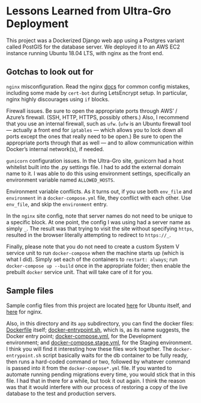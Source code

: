 # Lessons Learned from Ultra-Gro Deployment

This project was a Dockerized Django web app using a Postgres variant called PostGIS for the database server. We deployed it to an AWS EC2 instance running Ubuntu 18.04 LTS, with nginx as the front end.

## Gotchas to look out for

`nginx` misconfiguration. Read the nginx [docs](https://www.nginx.com/nginx-wiki/build/dirhtml/start/topics/tutorials/config_pitfalls/) for common config mistakes, including some made by `cert-bot` during LetsEncrypt setup. In particular, nginx highly discourages using `if` blocks.

Firewall issues. Be sure to open the appropriate ports through AWS’ / Azure’s firewall. (SSH, HTTP, HTTPS, possibly others.) Also, I recommend that you use an internal firewall, such as `ufw`. (`ufw` is an Ubuntu firewall tool — actually a front end for `iptables` — which allows you to lock down all ports except the ones that really need to be open.) Be sure to open the appropriate ports through that as well — and to allow communication within Docker’s internal network(s), if needed.

`gunicorn` configuration issues. In the Ultra-Gro site, gunicorn had a host whitelist built into the .py settings file. I had to add the external domain name to it. I was able to do this using environment settings, specifically an environment variable named `ALLOWED_HOSTS`.

Environment variable conflicts. As it turns out, if you use both `env_file` and `environment` in a `docker-compose.yml` file, they conflict with each other. Use `env_file`, and skip the `environment` entry.

In the `nginx` site config, note that server names do not need to be unique to a specific block. At one point, the config I was using had a server name as simply `_`. The result was that trying to visit the site without specifying `https`, resulted in the browser literally attempting to redirect to `https://_`.

Finally, please note that you do not need to create a custom System V service unit to run `docker-compose` when the machine starts up (which is what I did). Simply set each of the containers to `restart: always`; run `docker-compose up --build` once in the appropriate folder; then enable the prebuilt `docker` service unit. That will take care of it for you.

## Sample files

Sample config files from this project are located [here](../../../os/ubuntu/README.md) for Ubuntu itself, and [here](../../../tools/nginx/README.md) for nginx.

Also, in this directory and its `app` subdirectory, you can find the docker files: [Dockerfile](./app/Dockerfile) itself; [docker-entrypoint.sh](./app/docker-entrypoint.sh), which is, as its name suggests, the Docker entry point; [docker-compose.yml](./docker-compose.yml), for the Development environment; and [docker-compose.stage.yml](./docker-compose.stage.yml), for the Staging environment. I think you will find it interesting how these files work together. The `docker-entrypoint.sh` script basically waits for the db container to be fully ready, then runs a hard-coded command or two, followed by whatever command is passed into it from the `docker-compose*.yml` file. If you wanted to automate running pending migrations every time, you would stick that in this file. I had that in there for a while, but took it out again. I think the reason was that it would interfere with our process of restoring a copy of the live database to the test and production servers.
